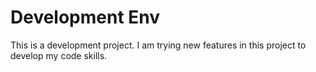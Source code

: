 # Development Env
This is a development project. I am trying new features in this project to develop my code skills.